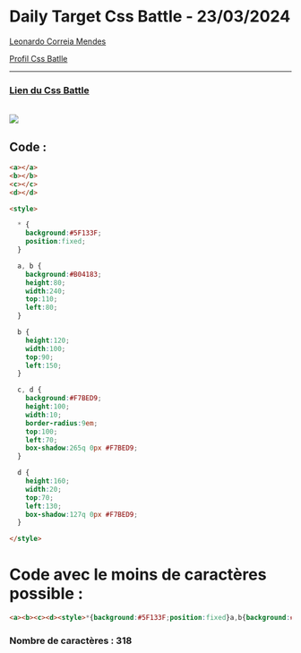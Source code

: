 # Daily Target Css Battle - 23/03/2024

[Leonardo Correia Mendes](https://github.com/leonardo-correiamendes)

[Profil Css Batlle](https://cssbattle.dev/player/PxahljaEJJesW2q41DyRFOpJIt73)

<hr>

### [Lien du Css Battle](https://cssbattle.dev/play/avFxQqBVe1bdhc1utxnq)
<br>

<img src="https://firebasestorage.googleapis.com/v0/b/cssbattleapp.appspot.com/o/user%2Fummd3POvEDfFyeFvVdOMG3OOrwE2%2Ftargets%2Ftarget_lRXeTMY.png?alt=media">

<br>


## Code : 
```html
<a></a>
<b></b>
<c></c>
<d></d>

<style>

  * {
    background:#5F133F;
    position:fixed;
  }

  a, b {
    background:#B04183;
    height:80;
    width:240;
    top:110;
    left:80;
  }

  b {
    height:120;
    width:100;
    top:90;
    left:150;
  }

  c, d {
    background:#F7BED9;
    height:100;
    width:10;
    border-radius:9em;
    top:100;
    left:70;
    box-shadow:265q 0px #F7BED9;
  }

  d {
    height:160;
    width:20;
    top:70;
    left:130;
    box-shadow:127q 0px #F7BED9;
  }

</style>
```

# Code avec le moins de caractères possible : 

```html
<a><b><c><d><style>*{background:#5F133F;position:fixed}a,b{background:#B04183;height:80;width:240;top:110;left:80}b{height:120;width:100;top:90;left:150}c,d{background:#F7BED9;height:100;width:10;border-radius:9em;top:100;left:70;box-shadow:265q 0 #F7BED9}d{height:160;width:20;top:70;left:130;box-shadow:127q 0#F7BED9
```

### Nombre de caractères : 318
